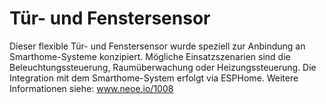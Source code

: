 # Tür- und Fenstersensor
Dieser flexible Tür- und Fenstersensor wurde speziell zur Anbindung an Smarthome-Systeme konzipiert. Mögliche Einsatzszenarien sind die Beleuchtungssteuerung, Raumüberwachung oder Heizungssteuerung. Die Integration mit dem Smarthome-System erfolgt via ESPHome. Weitere Informationen siehe: <a href="https://www.neoe.io/1008">www.neoe.io/1008</a>
